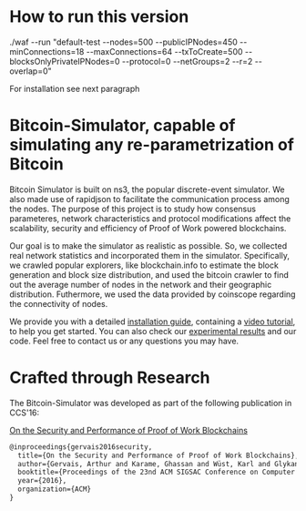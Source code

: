 # How to run this version

./waf --run "default-test --nodes=500 --publicIPNodes=450 --minConnections=18 --maxConnections=64 --txToCreate=500 --blocksOnlyPrivateIPNodes=0 --protocol=0 --netGroups=2 --r=2 --overlap=0"

For installation see next paragraph

# Bitcoin-Simulator, capable of simulating any re-parametrization of Bitcoin
Bitcoin Simulator is built on ns3, the popular discrete-event simulator. We also made use of rapidjson to facilitate the communication process among the nodes. The purpose of this project is to study how consensus parameteres, network characteristics and protocol modifications affect the scalability, security and efficiency of Proof of Work powered blockchains.

Our goal is to make the simulator as realistic as possible. So, we collected real network statistics and incorporated them in the simulator. Specifically, we crawled popular explorers, like blockchain.info to estimate the block generation and block size distribution, and used the bitcoin crawler to find out the average number of nodes in the network and their geographic distribution. Futhermore, we used the data provided by coinscope regarding the connectivity of nodes.

We provide you with a detailed [installation guide](http://arthurgervais.github.io/Bitcoin-Simulator/Installation.html), containing a [video tutorial](http://arthurgervais.github.io/Bitcoin-Simulator/Installation.html), to help you get started. You can also check our [experimental results](http://arthurgervais.github.io/Bitcoin-Simulator/results.html) and our code. Feel free to contact us or any questions you may have.

# Crafted through Research

The Bitcoin-Simulator was developed as part of the following publication in CCS'16:

[On the Security and Performance of Proof of Work Blockchains](https://eprint.iacr.org/2016/555.pdf)

```latex
@inproceedings{gervais2016security,
  title={On the Security and Performance of Proof of Work Blockchains},
  author={Gervais, Arthur and Karame, Ghassan and Wüst, Karl and Glykantzis, Vasileios and Ritzdorf, Hubert and Capkun, Srdjan},
  booktitle={Proceedings of the 23nd ACM SIGSAC Conference on Computer and Communication Security (CCS)},
  year={2016},
  organization={ACM}
}
```
